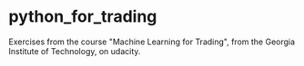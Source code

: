 # python_for_trading

Exercises from the course "Machine Learning for Trading", from the Georgia Institute of Technology, on udacity.
